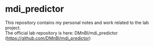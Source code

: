 # mdi_predictor

This repository contains my personal notes and work related to the lab project.  
The official lab repository is here: DMnBI/mdi_predictor (https://github.com/DMnBI/mdi_predictor)
